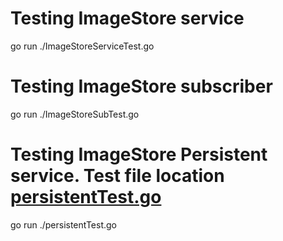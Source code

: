 # Testing ImageStore service
go run ./ImageStoreServiceTest.go

# Testing ImageStore subscriber
go run ./ImageStoreSubTest.go

# Testing ImageStore Persistent service. Test file location [persistentTest.go](../go/examples/persistentTest.go)
go run ./persistentTest.go
